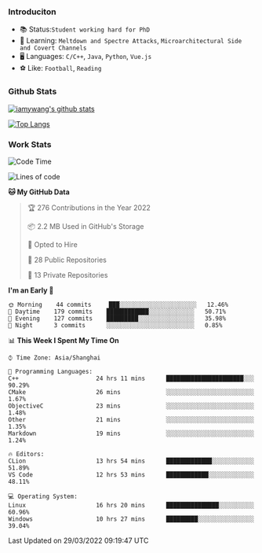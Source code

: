 ### Introduciton

- 📚 Status:`Student working hard for PhD`
- 🔎 Learning: `Meltdown and Spectre Attacks`, `Microarchitectural Side and Covert Channels`
- 🖥️ Languages: `C/C++`, `Java`, `Python`, `Vue.js`
- ⚽ Like: `Football`, `Reading`

### Github Stats

[![iamywang's github stats](https://github-readme-stats.vercel.app/api?username=iamywang&count_private=true&show_icons=true)]()

[![Top Langs](https://github-readme-stats.vercel.app/api/top-langs/?username=iamywang&layout=compact)]()

### Work Stats

<!--START_SECTION:waka-->
![Code Time](http://img.shields.io/badge/Code%20Time-208%20hrs%2052%20mins-blue)

![Lines of code](https://img.shields.io/badge/From%20Hello%20World%20I%27ve%20Written-523%20Thousand%20lines%20of%20code-blue)

**🐱 My GitHub Data** 

> 🏆 276 Contributions in the Year 2022
 > 
> 📦 2.2 MB Used in GitHub's Storage 
 > 
> 💼 Opted to Hire
 > 
> 📜 28 Public Repositories 
 > 
> 🔑 13 Private Repositories  
 > 
**I'm an Early 🐤** 

```text
🌞 Morning    44 commits     ███░░░░░░░░░░░░░░░░░░░░░░   12.46% 
🌆 Daytime    179 commits    ████████████░░░░░░░░░░░░░   50.71% 
🌃 Evening    127 commits    █████████░░░░░░░░░░░░░░░░   35.98% 
🌙 Night      3 commits      ░░░░░░░░░░░░░░░░░░░░░░░░░   0.85%

```


📊 **This Week I Spent My Time On** 

```text
⌚︎ Time Zone: Asia/Shanghai

💬 Programming Languages: 
C++                      24 hrs 11 mins      ██████████████████████░░░   90.29% 
CMake                    26 mins             ░░░░░░░░░░░░░░░░░░░░░░░░░   1.67% 
ObjectiveC               23 mins             ░░░░░░░░░░░░░░░░░░░░░░░░░   1.48% 
Other                    21 mins             ░░░░░░░░░░░░░░░░░░░░░░░░░   1.35% 
Markdown                 19 mins             ░░░░░░░░░░░░░░░░░░░░░░░░░   1.24%

🔥 Editors: 
CLion                    13 hrs 54 mins      █████████████░░░░░░░░░░░░   51.89% 
VS Code                  12 hrs 53 mins      ████████████░░░░░░░░░░░░░   48.11%

💻 Operating System: 
Linux                    16 hrs 20 mins      ███████████████░░░░░░░░░░   60.96% 
Windows                  10 hrs 27 mins      █████████░░░░░░░░░░░░░░░░   39.04%

```


 Last Updated on 29/03/2022 09:19:47 UTC
<!--END_SECTION:waka-->
